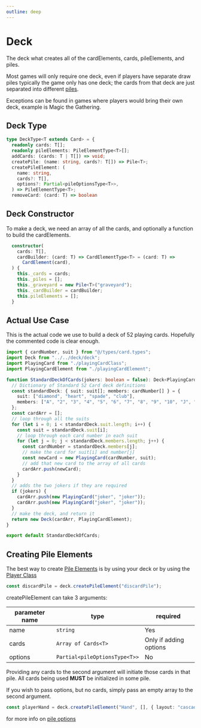 ```yaml
---
outline: deep
---
```


# Deck

The deck what creates all of the cardElements, cards, pileElements, and piles.

Most games will only require one deck, even if players have separate draw piles typically the game only has one deck; the cards from that deck are just separated into different [piles](/piles).

Exceptions can be found in games where players would bring their own deck, example is Magic the Gathering.

## Deck Type

```typescript
type DeckType<T extends Card> = {
  readonly cards: T[];
  readonly pileElements: PileElementType<T>[];
  addCards: (cards: T | T[]) => void;
  createPile: (name: string, cards?: T[]) => Pile<T>;
  createPileElement: (
    name: string,
    cards?: T[],
    options?: Partial<pileOptionsType<T>>,
  ) => PileElementType<T>;
  removeCard: (card: T) => boolean

```

## Deck Constructor

To make a deck, we need an array of all the cards, and optionally a function to build the cardElements.

```typescript
  constructor(
    cards: T[],
    cardBuilder: (card: T) => CardElementType<T> = (card: T) =>
      CardElement(card),
  ) {
    this._cards = cards;
    this._piles = [];
    this._graveyard = new Pile<T>("graveyard");
    this._cardBuilder = cardBuilder;
    this.pileElements = [];
  }
```

## Actual Use Case

This is the actual code we use to build a deck of 52 playing cards. Hopefully the commented code is clear enough.

```typescript
import { cardNumber, suit } from "@/types/card.types";
import Deck from "../../deck/deck";
import PlayingCard from "./playingCardClass";
import PlayingCardElement from "./playingCardElement";

function StandardDeckOfCards(jokers: boolean = false): Deck<PlayingCard> {
  // Dictionary of Standard 52 Card deck definitions
  const standardDeck: { suit: suit[]; members: cardNumber[] } = {
    suit: ["diamond", "heart", "spade", "club"],
    members: ["A", "2", "3", "4", "5", "6", "7", "8", "9", "10", "J", "Q", "K"],
  };
  const cardArr = [];
  // loop through all the suits
  for (let i = 0; i < standardDeck.suit.length; i++) {
    const suit = standardDeck.suit[i];
    // loop through each card number in each suit
    for (let j = 0; j < standardDeck.members.length; j++) {
      const cardNumber = standardDeck.members[j];
      // make the card for suit[i] and number[j]
      const newCard = new PlayingCard(cardNumber, suit);
      // add that new card to the array of all cards
      cardArr.push(newCard);
    }
  }
  // adds the two jokers if they are required
  if (jokers) {
    cardArr.push(new PlayingCard("joker", "joker"));
    cardArr.push(new PlayingCard("joker", "joker"));
  }
  // make the deck, and return it
  return new Deck(cardArr, PlayingCardElement);
}

export default StandardDeckOfCards;
```

## Creating Pile Elements

The best way to create [Pile Elements](/pileElement) is by using your deck or by using the [Player Class](/playerClass)

```typescript
const discardPile = deck.createPileElement("discardPile");
```

createPileElement can take 3 arguments:

| parameter name | type                          | required               |
| -------------- | ----------------------------- | ---------------------- |
| name           | `string`                      | Yes                    |
| cards          | `Array of Cards<T>`           | Only if adding options |
| options        | `Partial<pileOptionsType<T>>` | No                     |

Providing any cards to the second argument will initiate those cards in that pile. All cards being used **MUST** be initialized in some pile.

If you wish to pass options, but no cards, simply pass an empty array to the second argument.

```typescript
const playerHand = deck.createPileElement("Hand", [], { layout: "cascade" });
```

for more info on [pile options](/pile-options)
